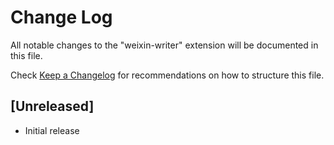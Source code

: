 # Change Log

All notable changes to the "weixin-writer" extension will be documented in this file.

Check [Keep a Changelog](http://keepachangelog.com/) for recommendations on how to structure this file.

## [Unreleased]

- Initial release